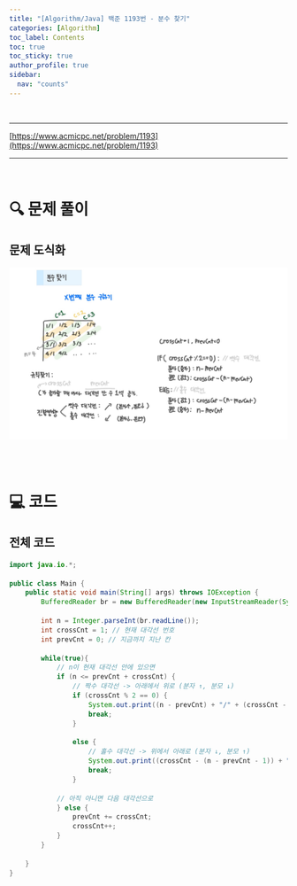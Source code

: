 ```yaml
---
title: "[Algorithm/Java] 백준 1193번 - 분수 찾기"
categories: [Algorithm]
toc_label: Contents
toc: true
toc_sticky: true
author_profile: true
sidebar:
  nav: "counts"
---
```


<br>

---

[https://www.acmicpc.net/problem/1193](https://www.acmicpc.net/problem/1193)

---

<br>

# 🔍 문제 풀이

## 문제 도식화

![assets/images/2025/1193.jpg](../../../assets/images/2025/1193.jpg)

<br><br>

# 💻 코드

## 전체 코드

```java
import java.io.*;

public class Main {
    public static void main(String[] args) throws IOException {
        BufferedReader br = new BufferedReader(new InputStreamReader(System.in));

        int n = Integer.parseInt(br.readLine());
        int crossCnt = 1; // 현재 대각선 번호
        int prevCnt = 0; // 지금까지 지난 칸

        while(true){
            // n이 현재 대각선 안에 있으면
            if (n <= prevCnt + crossCnt) {
                // 짝수 대각선 -> 아래에서 위로 (분자 ↑, 분모 ↓)
                if (crossCnt % 2 == 0) {
                    System.out.print((n - prevCnt) + "/" + (crossCnt - (n - prevCnt - 1)));
                    break;
                }

                else {
                    // 홀수 대각선 -> 위에서 아래로 (분자 ↓, 분모 ↑)
                    System.out.print((crossCnt - (n - prevCnt - 1)) + "/" + (n - prevCnt));
                    break;
                }

            // 아직 아니면 다음 대각선으로
            } else {
                prevCnt += crossCnt;
                crossCnt++;
            }
        }

    }
}
```

<br>
